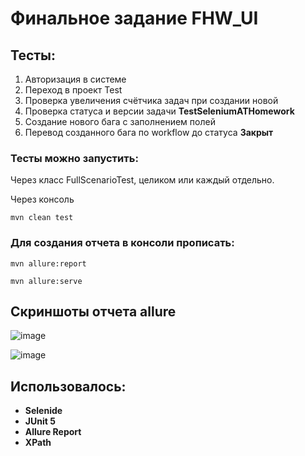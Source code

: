 # Финальное задание FHW_UI


## Тесты:

1. Авторизация в системе
2. Переход в проект Test
3. Проверка увеличения счётчика задач при создании новой
4. Проверка статуса и версии задачи **TestSeleniumATHomework**
5. Создание нового бага с заполнением полей
6. Перевод созданного бага по workflow до статуса **Закрыт**

### Тесты можно запустить:

Через класс FullScenarioTest, целиком или каждый отдельно.

Через консоль

`mvn clean test`

### Для создания отчета в консоли прописать:

`mvn allure:report`

`mvn allure:serve`

## Скриншоты отчета allure

![image](https://github.com/t2t2t2t/ImageForReadMe/blob/main/imageHW/main.jpg)

![image](https://github.com/t2t2t2t/ImageForReadMe/blob/main/imageHW/behaviors.jpg)

## Использовалось:

- **Selenide** 
- **JUnit 5** 
- **Allure Report** 
- **XPath** 
